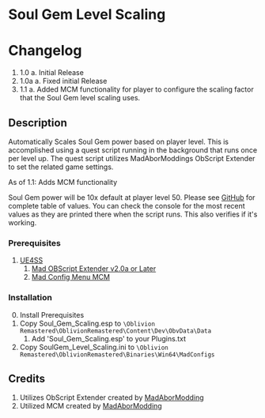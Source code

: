 # Soul Gem Level Scaling

# Changelog
1. 1.0
	a. Initial Release
2. 1.0a
	a. Fixed initial Release
3. 1.1
	a. Added MCM functionality for player to configure the scaling factor that the Soul Gem level scaling uses.

## Description
Automatically Scales Soul Gem power based on player level. This is accomplished using a quest script running in the background that runs once per level up. The quest script utilizes MadAborModdings ObScript Extender to set the related game settings.

As of 1.1: Adds MCM functionality

Soul Gem power will be 10x default at player level 50.
Please see [GitHub](https://github.com/justv316/SoulGem_Level_Scaling) for complete table of values.
You can check the console for the most recent values as they are printed there when the script runs. This also verifies if it's working. 

### Prerequisites
1. [UE4SS](https://www.nexusmods.com/oblivionremastered/mods/32)
	1. [Mad OBScript Extender v2.0a or Later](https://www.nexusmods.com/oblivionremastered/mods/4819)
	2. [Mad Config Menu MCM](https://www.nexusmods.com/oblivionremastered/mods/4810)

### Installation
0. Install Prerequisites
1. Copy Soul_Gem_Scaling.esp to `\Oblivion Remastered\OblivionRemastered\Content\Dev\ObvData\Data`
	1. Add 'Soul_Gem_Scaling.esp' to your Plugins.txt
2. Copy SoulGem_Level_Scaling.ini to `\Oblivion Remastered\OblivionRemastered\Binaries\Win64\MadConfigs`

## Credits

1. Utilizes ObScript Extender created by [MadAborModding](https://next.nexusmods.com/profile/MadAborModding)
2. Utilized MCM created by [MadAborModding](https://next.nexusmods.com/profile/MadAborModding)